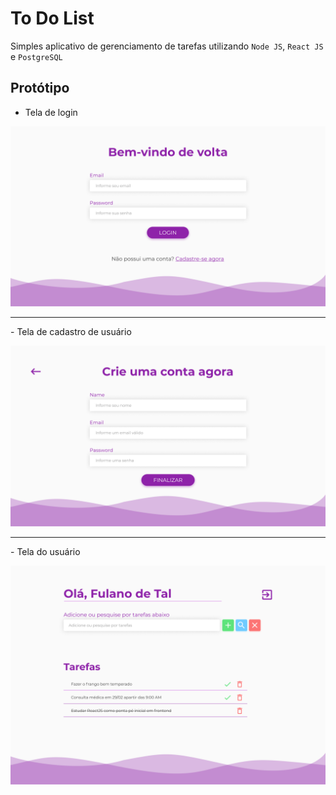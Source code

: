 # To Do List
Simples aplicativo de gerenciamento de tarefas utilizando `Node JS`, `React JS` e `PostgreSQL`

## Protótipo
- Tela de login
<p align="center">
  <img width="700" src="prototipo/Login.png">
</p>

<hr>
- Tela de cadastro de usuário
<p align="center">
  <img width="700" src="prototipo/Cadastro.png">
</p>

<hr>
- Tela do usuário
<p align="center">
  <img width="700" src="prototipo/Usuario.png">
</p>